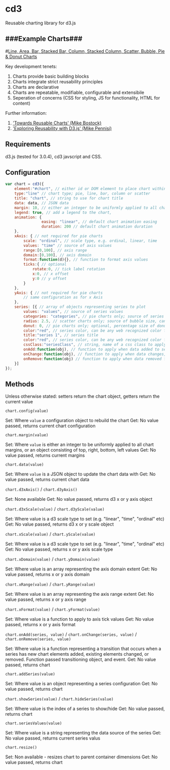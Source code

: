 cd3
===

Reusable charting library for d3.js

###Example Charts###
-----
#[Line, Area, Bar, Stacked Bar, Column, Stacked Column, Scatter, Bubble, Pie & Donut Charts](http://jsfiddle.net/j9LNw/embedded/result/)

Key development tenets:

1. Charts provide basic building blocks
2. Charts integrate strict reusability principles
3. Charts are declarative
4. Charts are repeatable, modifiable, configurable and extensibile
5. Seperation of concerns (CSS for styling, JS for functionality, HTML for content)

Further information:

1. ['Towards Reusable Charts' (Mike Bostock)](http://bost.ocks.org/mike/chart/) 
2. ['Exploring Reusability with D3.js' (Mike Pennisi)](http://bocoup.com/weblog/reusability-with-d3/)

Requirements
---
d3.js (tested for 3.0.4), cd3 javscript and CSS.

Configuration
---
```javascript
var chart = cd3({
    element:"#chart", // either id or DOM element to place chart within
    type:"line" // chart type; pie, line, bar, column or scatter
    title: "chart", // string to use for chart title
    data: data, // JSON data
    margin: 10, // either an integer to be uniformly applied to all chart margins, or an object consisting of top, right, bottom, left values
    legend: true, // add a legend to the chart,
    animation: {
                easing: "linear", // default chart animation easing
                duration: 200 // default chart animation duration
    },
    xAxis: { // not required for pie charts
        scale: "ordinal", // scale type, e.g. ordinal, linear, time
        values: "time" // source of axis values
        range:[0,100], // axis range
        domain:[0,100], // axis domain
        format:function(d){}, // function to format axis values
        ticks:{ // optional 
            rotate:0, // tick label rotation
            x:0, // x offset
            y:0 // y offset
        }
    },
    yAxis: { // not required for pie charts
        // same configuration as for x Axis
    },
    series: [{ // array of objects representing series to plot
        values: "values", // source of series values     
        categories: "categories", // pie charts only; source of series categories  
        radius: 2.5, // scatter charts only; source of bubble size, can be integer or function- passed current record and index
        donut: 0, // pie charts only; optional, percentage size of donut hole    
        color:"red", // series color, can be any web recognized color format
        title:"series 1", // series title
        color:"red", // series color, can be any web recognized color format
        cssClass:"seriesClass", // string, name of a css class to apply to series
        onAdd:function(obj), // function to apply when data added to series, obj represents the related d3 chart item
        onChange:function(obj), // function to apply when data changes, obj represents the related d3 chart item
        onRemove:function(obj) // function to apply when data removed from series, obj represents the related d3 chart item
    }]
});
```
Methods
---

Unless otherwise stated: setters return the chart object, getters return the current value

`chart.config(value)`

Set: Where `value` a configuration object to rebuild the chart
Get: No value passed, returns current chart configuration


`chart.margin(value)`

Set: Where `value` is either an integer to be uniformly applied to all chart margins, or an object consisting of top, right, bottom, left values
Get: No value passed, returns current margins


`chart.data(value)`

Set: Where `value` is a JSON object to update the chart data with
Get: No value passed, returns current chart data

`chart.d3xAxis()` / `chart.d3yAxis()`

Set: None available
Get: No value passed, returns d3 x or y axis object

`chart.d3xScale(value)` / `chart.d3yScale(value)`

Set: Where value is a d3 scale type to set (e.g. "linear", "time", "ordinal" etc)
Get: No value passed, returns d3 x or y scale object

`chart.xScale(value)` / `chart.yScale(value)`

Set: Where value is a d3 scale type to set (e.g. "linear", "time", "ordinal" etc)
Get: No value passed, returns x or y axis scale type

`chart.xDomain(value)` / `chart.yDomain(value)`

Set: Where value is an array representing the axis domain extent
Get: No value passed, returns x or y axis domain

`chart.xRange(value)` / `chart.yRange(value)`

Set: Where value is an array representing the axis range extent
Get: No value passed, returns x or y axis range

`chart.xFormat(value)` / `chart.yFormat(value)`

Set: Where value is a function to apply to axis tick values
Get: No value passed, returns x or y axis format

`chart.onAdd(series, value)` / `chart.onChange(series, value)` / `chart.onRemove(series, value)`

Set: Where value is a function representing a transition that occurs when a series has new chart elements added, existing elements changed, or removed. Function passed transitioning object, and event.
Get: No value passed, returns chart

`chart.addSeries(value)`

Set: Where value is an object representing a series configuration
Get: No value passed, returns chart

`chart.showSeries(value)` / `chart.hideSeries(value)`

Set: Where value is the index of a series to show/hide
Get: No value passed, returns chart

`chart.seriesValues(value)`

Set: Where value is a string representing the data source of the series
Get: No value passed, returns current series valus 

`chart.resize()`

Set: Non available - resizes chart to parent container dimensions
Get: No value passed, returns chart
